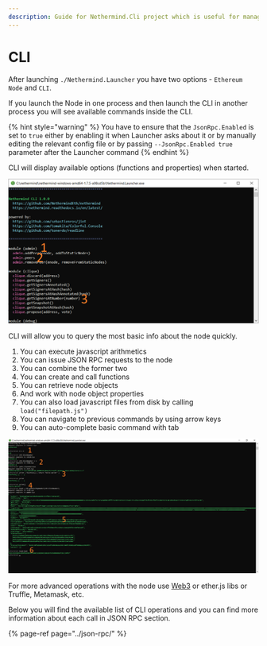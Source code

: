 ```yaml
---
description: Guide for Nethermind.Cli project which is useful for managing your node
---
```


# CLI

After launching `./Nethermind.Launcher` you have two options - `Ethereum Node` and `CLI`.

If you launch the Node in one process and then launch the CLI in another process you will see available commands inside the CLI.

{% hint style="warning" %}
You have to ensure that the `JsonRpc.Enabled` is set to `true` either by enabling it when Launcher asks about it or by manually editing the relevant config file or by passing `--JsonRpc.Enabled true` parameter after the Launcher command
{% endhint %}

CLI will display available options \(functions and properties\) when started.

![Nethermind.Cli view](../../.gitbook/assets/image%20%286%29.png)

CLI will allow you to query the most basic info about the node quickly.

1. You can execute javascript arithmetics
2. You can issue JSON RPC requests to the node
3. You can combine the former two
4. You can create and call functions
5. You can retrieve node objects
6. And work with node object properties
7. You can also load javascript files from disk by calling `load("filepath.js")`
8. You can navigate to previous commands by using arrow keys
9. You can auto-complete basic command with tab

![Nethermind.Cli operations](../../.gitbook/assets/image%20%2815%29.png)

For more advanced operations with the node use [Web3](https://nethermind.readthedocs.io/en/latest/web3.html) or ether.js libs or Truffle, Metamask, etc.

Below you will find the available list of CLI operations and you can find more information about each call in JSON RPC section.

{% page-ref page="../json-rpc/" %}

